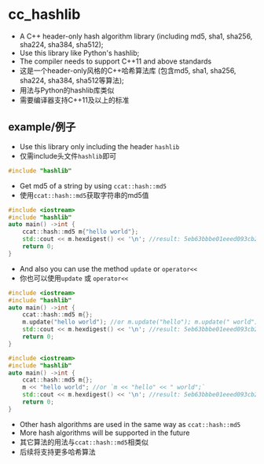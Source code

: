 # cc_hashlib
* A C++ header-only hash algorithm library (including md5, sha1, sha256, sha224, sha384, sha512);
* Use this library like Python's hashlib;
* The compiler needs to support C++11 and above standards
* 这是一个header-only风格的C++哈希算法库 (包含md5, sha1, sha256, sha224, sha384, sha512等算法);
* 用法与Python的hashlib库类似
* 需要编译器支持C++11及以上的标准
## example/例子
* Use this library only including the header `hashlib`
* 仅需include头文件`hashlib`即可
```c++
#include "hashlib"
```
* Get md5 of a string by using `ccat::hash::md5`
* 使用`ccat::hash::md5`获取字符串的md5值
```c++
#include <iostream>
#include "hashlib"
auto main() ->int {
    ccat::hash::md5 m{"hello world"};
    std::cout << m.hexdigest() << '\n'; //result: 5eb63bbbe01eeed093cb22bb8f5acdc3
    return 0;
}
```
* And also you can use the method `update` or `operator<<` 
* 你也可以使用`update` 或 `operator<<`
```c++
#include <iostream>
#include "hashlib"
auto main() ->int {
    ccat::hash::md5 m{};
    m.update("hello world"); //or m.update("hello"); m.update(" world");
    std::cout << m.hexdigest() << '\n'; //result: 5eb63bbbe01eeed093cb22bb8f5acdc3
    return 0;
}
```
```c++
#include <iostream>
#include "hashlib"
auto main() ->int {
    ccat::hash::md5 m{};
    m << "hello world"; //or `m << "hello" << " world";`
    std::cout << m.hexdigest() << '\n'; //result: 5eb63bbbe01eeed093cb22bb8f5acdc3
    return 0;
}
```
* Other hash algorithms are used in the same way as `ccat::hash::md5`
* More hash algorithms will be supported in the future
* 其它算法的用法与`ccat::hash::md5`相类似
* 后续将支持更多哈希算法
